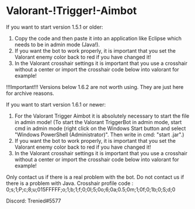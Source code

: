# Valorant-!Trigger!-Aimbot

If you want to start version 1.5.1 or older:
1. Copy the code and then paste it into an application like Eclipse which needs to be in admin mode (Java!).
2. If you want the bot to work properly, it is important that you set the Valorant enemy color back to red if you have changed it!
3. In the Valorant crosshair settings it is important that you use a crosshair without a center or import the crosshair code below into valorant for example!

!!!Important!!! Versions below 1.6.2 are not worth using. They are just here for archive reasons.

If you want to start version 1.6.1 or newer:
1. For the Valorant Trigger Aimbot it is absolutely necessary to start the file in admin mode! 
  (To start the Valorant TriggerBot in admin mode, start cmd in admin mode (right click on the Windows Start button and select "Windows PowerShell (Administrator)". Then   write in cmd: "start <full path of the file>.jar".)
2. If you want the bot to work properly, it is important that you set the Valorant enemy color back to red if you have changed it!
3. In the Valorant crosshair settings it is important that you use a crosshair without a center or import the crosshair code below into valorant for example!

Only contact us if there is a real problem with the bot. Do not contact us if there is a problem with Java.
Crosshair profile code : 0;s;1;P;c;8;u;015FFFFF;o;1;b;1;f;0;0l;5;0o;6;0a;0.5;0m;1;0f;0;1b;0;S;d;0

Discord: Trenied#5577


